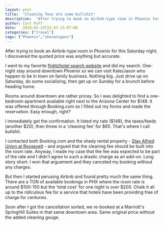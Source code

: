 ```yaml
---
layout: post
title:  "Cleaning fees are some bullshit"
description:  "After trying to book an Airbnb-type room in Phoenix for Saturday night, I discovered the quoted price was not accurate."
author: Curt Poff
date:   2019-01-24T22:47:13-07:00
categories: ["travel"]
tags: ["Phoenix","shenanigans"]
---
```


After trying to book an Airbnb-type room in Phoenix for this Saturday night, I discovered the quoted price was anything but accurate.

<!--more-->

I went to my favorite [flight/hotel search website](https://hipmunk.com) and did my search. One-night stay around downtown Phoenix so we can visit Kate/Jason who happen to be in town on family business. Nothing big. Just drive up on Saturday, do some socializing, then get up on Sunday for a brunch before heading home.

Rooms around downtown are rather pricey. So I was delighted to find a one-bedroom apartment available right next to the Arizona Center for $148. It was offered through Booking.com so I filled out my forms and made the reservation. Easy enough, right?

I immediately got the confirmation. It listed my rate ($148), the taxes/feeds (another $20), then threw in a 'cleaning fee' for $65. That's where I call bullshit. 

I contacted both Booking.com and the shady rental property -
[Stay Alfred Union at Roosevelt](https://www.stayalfred.com/property/stay-alfred-at-union-roosevelt) - and argued that the cleaning fee should be built into the room rate. Anyway, I made my case that the fee was expected to be part of the rate and I didn't agree to such a drastic charge as an add-on. Long story short: I won that arguement and they canceled my booking without any charges. 

But then I started perusing Airbnb and found pretty much the same thing. There are a TON of available bookings in PHX where the room rate is around $100-150 but the 'total cost' for one night is over $200. Chalk it all up to the ridiculous fee for a service that hotels have been providing free of charge for centuries.

Soon after I got the cancellation sorted, we re-booked at a Marriott's SpringHill Suites in that same downtown area. Same original price without the added cleaning gouge.